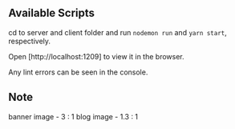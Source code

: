 ## Available Scripts

cd to server and client folder and run `nodemon run` and `yarn start`, respectively. 

Open [http://localhost:1209] to view it in the browser.

Any lint errors can be seen in the console.

## Note

banner image - 3 : 1
blog image - 1.3 : 1